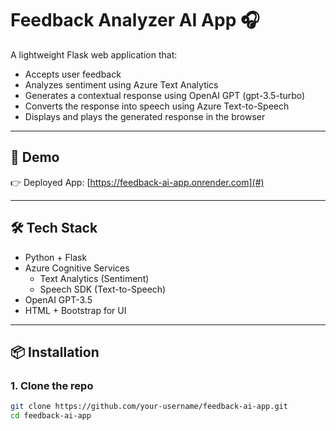 # Feedback Analyzer AI App 🎧

A lightweight Flask web application that:
- Accepts user feedback
- Analyzes sentiment using Azure Text Analytics
- Generates a contextual response using OpenAI GPT (gpt-3.5-turbo)
- Converts the response into speech using Azure Text-to-Speech
- Displays and plays the generated response in the browser

---

## 🚀 Demo

👉 Deployed App: [https://feedback-ai-app.onrender.com](#) 

---

## 🛠️ Tech Stack

- Python + Flask
- Azure Cognitive Services
  - Text Analytics (Sentiment)
  - Speech SDK (Text-to-Speech)
- OpenAI GPT-3.5
- HTML + Bootstrap for UI

---

## 📦 Installation

### 1. Clone the repo

```bash
git clone https://github.com/your-username/feedback-ai-app.git
cd feedback-ai-app
